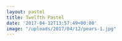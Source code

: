 ```yaml
---
layout: pastel
title: Twelfth Pastel
date: '2017-04-12T13:57:49+00:00'
image: "/uploads/2017/04/12/pears-1.jpg"
---
```

